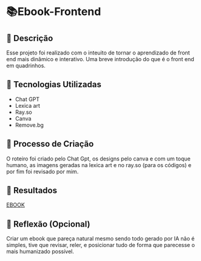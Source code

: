 # 📚Ebook-Frontend

## 📒 Descrição
Esse projeto foi realizado com o inteuito de tornar o aprendizado de front end mais dinâmico e interativo.
Uma breve introdução do que é o front end em quadrinhos.

## 🤖 Tecnologias Utilizadas
- Chat GPT
- Lexica art
- Ray.so
- Canva
- Remove.bg

## 🧐 Processo de Criação
O roteiro foi criado pelo Chat Gpt, os designs pelo canva e com um toque humano, as imagens geradas na lexica art e no ray.so (para os códigos) e por fim foi revisado por mim.

## 🚀 Resultados
[EBOOK](https://github.com/meiraBre/Ebook-Frontend/tree/main)

## 💭 Reflexão (Opcional)
Criar um ebook que pareça natural mesmo sendo todo gerado por IA não é simples, tive que revisar, reler, e posicionar tudo de forma que parecesse o mais humanizado possível.
